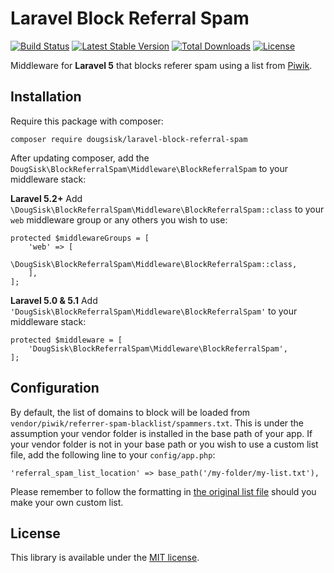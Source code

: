 Laravel Block Referral Spam
==============================
[![Build Status](https://travis-ci.org/DougSisk/laravel-block-referral-spam.svg?branch=master)](https://travis-ci.org/DougSisk/laravel-block-referral-spam)
[![Latest Stable Version](https://poser.pugx.org/dougsisk/laravel-block-referral-spam/version)](https://packagist.org/packages/dougsisk/laravel-block-referral-spam)
[![Total Downloads](https://poser.pugx.org/dougsisk/laravel-block-referral-spam/downloads)](https://packagist.org/packages/dougsisk/laravel-block-referral-spam)
[![License](https://poser.pugx.org/dougsisk/laravel-block-referral-spam/license)](https://packagist.org/packages/dougsisk/laravel-block-referral-spam)

Middleware for **Laravel 5** that blocks referer spam using a list from [Piwik](https://github.com/piwik/referrer-spam-blacklist).

Installation
------------

Require this package with composer:

```
composer require dougsisk/laravel-block-referral-spam
```

After updating composer, add the `DougSisk\BlockReferralSpam\Middleware\BlockReferralSpam` to your middleware stack:

**Laravel 5.2+**
Add `\DougSisk\BlockReferralSpam\Middleware\BlockReferralSpam::class` to your `web` middleware group or any others you wish to use:
```
protected $middlewareGroups = [
    'web' => [
        \DougSisk\BlockReferralSpam\Middleware\BlockReferralSpam::class,
    ],
];
```

**Laravel 5.0 & 5.1**
Add `'DougSisk\BlockReferralSpam\Middleware\BlockReferralSpam'` to your middleware stack:
```
protected $middleware = [
    'DougSisk\BlockReferralSpam\Middleware\BlockReferralSpam',
];
```

Configuration
-------------

By default, the list of domains to block will be loaded from `vendor/piwik/referrer-spam-blacklist/spammers.txt`. This is under the assumption your vendor folder is installed in the base path of your app. If your vendor folder is not in your base path or you wish to use a custom list file, add the following line to your `config/app.php`:

```
'referral_spam_list_location' => base_path('/my-folder/my-list.txt'),
```

Please remember to follow the formatting in [the original list file](https://github.com/piwik/referrer-spam-blacklist/blob/master/spammers.txt) should you make your own custom list.

License
-------

This library is available under the [MIT license](LICENSE).
